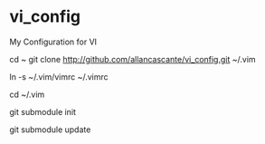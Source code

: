 # vi_config

My Configuration for VI

cd ~
git clone http://github.com/allancascante/vi_config.git ~/.vim

ln -s ~/.vim/vimrc ~/.vimrc

cd ~/.vim

git submodule init

git submodule update
